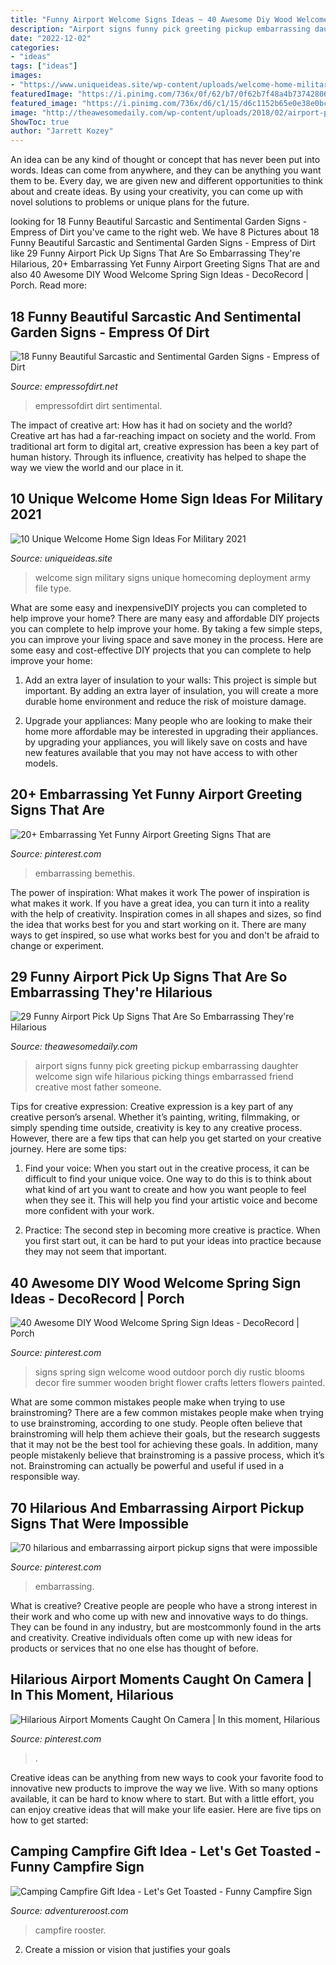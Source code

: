 ```yaml
---
title: "Funny Airport Welcome Signs Ideas ~ 40 Awesome Diy Wood Welcome Spring Sign Ideas"
description: "Airport signs funny pick greeting pickup embarrassing daughter welcome sign wife hilarious picking things embarrassed friend creative most father someone"
date: "2022-12-02"
categories:
- "ideas"
tags: ["ideas"]
images:
- "https://www.uniqueideas.site/wp-content/uploads/welcome-home-military-sign-welcome-home-sign-pinterest.jpg"
featuredImage: "https://i.pinimg.com/736x/0f/62/b7/0f62b7f48a4b737428064b9ca73706b7.jpg"
featured_image: "https://i.pinimg.com/736x/d6/c1/15/d6c1152b65e0e38e0bc6ae125a25d75c.jpg"
image: "http://theawesomedaily.com/wp-content/uploads/2018/02/airport-pick-up-signs-5-1.jpg"
ShowToc: true
author: "Jarrett Kozey"
---
```



An idea can be any kind of thought or concept that has never been put into words. Ideas can come from anywhere, and they can be anything you want them to be. Every day, we are given new and different opportunities to think about and create ideas. By using your creativity, you can come up with novel solutions to problems or unique plans for the future.

	

		
looking for 18 Funny Beautiful Sarcastic and Sentimental Garden Signs - Empress of Dirt you've came to the right web. We have 8 Pictures about 18 Funny Beautiful Sarcastic and Sentimental Garden Signs - Empress of Dirt like 29 Funny Airport Pick Up Signs That Are So Embarrassing They&#039;re Hilarious, 20+ Embarrassing Yet Funny Airport Greeting Signs That are and also 40 Awesome DIY Wood Welcome Spring Sign Ideas - DecoRecord | Porch. Read more:
		
    
## 18 Funny Beautiful Sarcastic And Sentimental Garden Signs - Empress Of Dirt

<img loading=lazy src="https://empressofdirt.net/wp-content/uploads/Garden-Signs-Ha.jpg" onerror="this.onerror=null;this.src='https://tse4.mm.bing.net/th?id=OIP.yy99QcGcLyAjOERNSe4D-gHaE8&amp;pid=15.1';" alt="18 Funny Beautiful Sarcastic and Sentimental Garden Signs - Empress of Dirt">

_Source: empressofdirt.net_

>empressofdirt dirt sentimental. 

	

The impact of creative art: How has it had on society and the world?
Creative art has had a far-reaching impact on society and the world. From traditional art form to digital art, creative expression has been a key part of human history. Through its influence, creativity has helped to shape the way we view the world and our place in it.

    
## 10 Unique Welcome Home Sign Ideas For Military 2021

<img loading=lazy src="https://www.uniqueideas.site/wp-content/uploads/welcome-home-military-sign-welcome-home-sign-pinterest.jpg" onerror="this.onerror=null;this.src='https://tse4.mm.bing.net/th?id=OIP.TdN2Pcwaq9dkA6FPWv1T_wHaLH&amp;pid=15.1';" alt="10 Unique Welcome Home Sign Ideas For Military 2021">

_Source: uniqueideas.site_

>welcome sign military signs unique homecoming deployment army file type. 

	

What are some easy and inexpensiveDIY projects you can completed to help improve your home?
There are many easy and affordable DIY projects you can complete to help improve your home. By taking a few simple steps, you can improve your living space and save money in the process. Here are some easy and cost-effective DIY projects that you can complete to help improve your home: 
1. Add an extra layer of insulation to your walls: This project is simple but important. By adding an extra layer of insulation, you will create a more durable home environment and reduce the risk of moisture damage. 

2. Upgrade your appliances: Many people who are looking to make their home more affordable may be interested in upgrading their appliances. by upgrading your appliances, you will likely save on costs and have new features available that you may not have access to with other models. 


    
## 20+ Embarrassing Yet Funny Airport Greeting Signs That Are

<img loading=lazy src="https://i.pinimg.com/736x/0f/62/b7/0f62b7f48a4b737428064b9ca73706b7.jpg" onerror="this.onerror=null;this.src='https://tse4.mm.bing.net/th?id=OIP.d2RC8wEwT8M35LU3bbvDxwHaHa&amp;pid=15.1';" alt="20+ Embarrassing Yet Funny Airport Greeting Signs That are">

_Source: pinterest.com_

>embarrassing bemethis. 

	

The power of inspiration: What makes it work
The power of inspiration is what makes it work. If you have a great idea, you can turn it into a reality with the help of creativity. Inspiration comes in all shapes and sizes, so find the idea that works best for you and start working on it. There are many ways to get inspired, so use what works best for you and don't be afraid to change or experiment.

    
## 29 Funny Airport Pick Up Signs That Are So Embarrassing They&#039;re Hilarious

<img loading=lazy src="http://theawesomedaily.com/wp-content/uploads/2018/02/airport-pick-up-signs-5-1.jpg" onerror="this.onerror=null;this.src='https://tse2.mm.bing.net/th?id=OIP.DQT84C_2mJ0zSEgarw9Z_wHaIb&amp;pid=15.1';" alt="29 Funny Airport Pick Up Signs That Are So Embarrassing They&#039;re Hilarious">

_Source: theawesomedaily.com_

>airport signs funny pick greeting pickup embarrassing daughter welcome sign wife hilarious picking things embarrassed friend creative most father someone. 

	

Tips for creative expression:
Creative expression is a key part of any creative person’s arsenal. Whether it’s painting, writing, filmmaking, or simply spending time outside, creativity is key to any creative process. However, there are a few tips that can help you get started on your creative journey. Here are some tips:
1. Find your voice: When you start out in the creative process, it can be difficult to find your unique voice. One way to do this is to think about what kind of art you want to create and how you want people to feel when they see it. This will help you find your artistic voice and become more confident with your work.

2. Practice: The second step in becoming more creative is practice. When you first start out, it can be hard to put your ideas into practice because they may not seem that important.

    
## 40 Awesome DIY Wood Welcome Spring Sign Ideas - DecoRecord | Porch

<img loading=lazy src="https://i.pinimg.com/736x/bc/72/38/bc723834e0acfe9c28d62bdc9ccc33af.jpg" onerror="this.onerror=null;this.src='https://tse4.mm.bing.net/th?id=OIP.z7UkfZmEwH5B9nbvEFFMnwHaLv&amp;pid=15.1';" alt="40 Awesome DIY Wood Welcome Spring Sign Ideas - DecoRecord | Porch">

_Source: pinterest.com_

>signs spring sign welcome wood outdoor porch diy rustic blooms decor fire summer wooden bright flower crafts letters flowers painted. 

	

What are some common mistakes people make when trying to use brainstroming?
There are a few common mistakes people make when trying to use brainstroming, according to one study. People often believe that brainstroming will help them achieve their goals, but the research suggests that it may not be the best tool for achieving these goals. In addition, many people mistakenly believe that brainstroming is a passive process, which it’s not. Brainstroming can actually be powerful and useful if used in a responsible way.

    
## 70 Hilarious And Embarrassing Airport Pickup Signs That Were Impossible

<img loading=lazy src="https://i.pinimg.com/736x/fd/ba/ef/fdbaef444821a37a1833d518ff72c63c.jpg" onerror="this.onerror=null;this.src='https://tse4.mm.bing.net/th?id=OIP.i-FjXnCQFxP1_3DK0ttooQHaMF&amp;pid=15.1';" alt="70 hilarious and embarrassing airport pickup signs that were impossible">

_Source: pinterest.com_

>embarrassing. 

	

What is creative?
Creative people are people who have a strong interest in their work and who come up with new and innovative ways to do things. They can be found in any industry, but are mostcommonly found in the arts and creativity. Creative individuals often come up with new ideas for products or services that no one else has thought of before.

    
## Hilarious Airport Moments Caught On Camera | In This Moment, Hilarious

<img loading=lazy src="https://i.pinimg.com/736x/d6/c1/15/d6c1152b65e0e38e0bc6ae125a25d75c.jpg" onerror="this.onerror=null;this.src='https://tse4.mm.bing.net/th?id=OIP.05ZsSY9bIuYKqFRlyGr-0AHaEz&amp;pid=15.1';" alt="Hilarious Airport Moments Caught On Camera | In this moment, Hilarious">

_Source: pinterest.com_

>. 

	

Creative ideas can be anything from new ways to cook your favorite food to innovative new products to improve the way we live. With so many options available, it can be hard to know where to start. But with a little effort, you can enjoy creative ideas that will make your life easier. Here are five tips on how to get started: 

    
## Camping Campfire Gift Idea - Let&#039;s Get Toasted - Funny Campfire Sign

<img loading=lazy src="https://cdn.shopify.com/s/files/1/2792/2050/products/IMG_0081.JPG?v=1527430118" onerror="this.onerror=null;this.src='https://tse3.mm.bing.net/th?id=OIP.1LmBefl2Uw_YyDPuqOL5YgHaHa&amp;pid=15.1';" alt="Camping Campfire Gift Idea - Let&#039;s Get Toasted - Funny Campfire Sign">

_Source: adventureroost.com_

>campfire rooster. 

	

2. Create a mission or vision that justifies your goals

